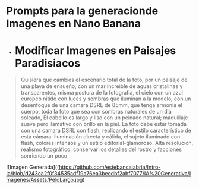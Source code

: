 # Prompts para la generacionde Imagenes en Nano Banana

- # Modificar Imagenes en Paisajes Paradisiacos

> Quisiera que cambies el escenario total de la foto, por un paisaje de una playa de ensueño, con un mar increible de aguas cristalinas y transparentes, misma postura de la fotografia, el cielo con un azul europeo nitido con luces y sombras que iluminan a la modelo, con un desenfoque de una camara DSRL de 85mm, que tenga armonia el cuerpo, toda la foto que sea con sombras naturales de un dia soleado, El cabello es largo y liso con un peinado natural; maquillaje suave pero llamativo con brillo en la piel. La foto debe estar tomada con una camara DSRL con flash, replicando el estilo característico de esta cámara: iluminación directa y cálida, el sujeto iluminado con flash, colores intensos y un estilo editorial-glamoroso. Alta resolución, realismo fotográfico, conservar los detalles del rostro y facciones sonriendo un poco


![Imagen Generada]((https://github.com/estebancalabria/Intro-Ia/blob/d243ca2f0f34535adf19a76ea3beedbf2abf7077/IA%20Generativa/Imagenes/Assets/PeloLargo.jpg)
